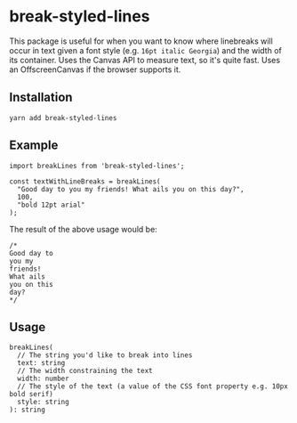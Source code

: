# break-styled-lines

This package is useful for when you want to know where linebreaks will occur in text given a font style (e.g. `16pt italic Georgia`) and the width of its container. Uses the Canvas API to measure text, so it's quite fast. Uses an OffscreenCanvas if the browser supports it.

## Installation

`yarn add break-styled-lines`

## Example

```
import breakLines from 'break-styled-lines';

const textWithLineBreaks = breakLines(
  "Good day to you my friends! What ails you on this day?",
  100,
  "bold 12pt arial"
);
```

The result of the above usage would be:

```
/*
Good day to
you my
friends!
What ails
you on this
day?
*/
```

## Usage

```
breakLines(
  // The string you'd like to break into lines
  text: string
  // The width constraining the text
  width: number
  // The style of the text (a value of the CSS font property e.g. 10px bold serif)
  style: string
): string
```
